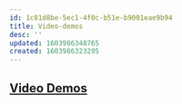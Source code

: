```yaml
---
id: 1c81d8be-5ec1-4f0c-b51e-b9001eae9b94
title: Video-demos
desc: ''
updated: 1603986348765
created: 1603986323295
---
```


## [Video Demos](https://www.platformdemos.com/s/)
